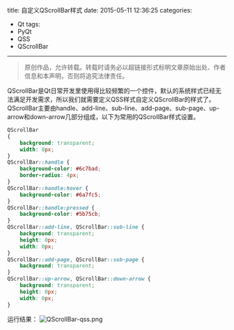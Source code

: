 title: 自定义QScrollBar样式
date: 2015-05-11 12:36:25
categories:
- Qt
tags:
- PyQt
- QSS
- QScrollBar
---
>原创作品，允许转载。转载时请务必以超链接形式标明文章原始出处、作者信息和本声明，否则将追究法律责任。

QScrollBar是Qt日常开发里使用得比较频繁的一个控件，默认的系统样式已经无法满足开发需求，所以我们就需要定义QSS样式自定义QScrollBar的样式了。QScrollBar主要由handle、add-line、sub-line、add-page、sub-page、up-arrow和down-arrow几部分组成，以下为常用的QScrollBar样式设置。

``` css
QScrollBar
{
    background: transparent;
    width: 8px;
}
QScrollBar::handle {
    background-color: #6c7bad;
    border-radius: 4px;
}
QScrollBar::handle:hover {
    background-color: #6a7fc5;
}
QScrollBar::handle:pressed {
    background-color: #5b75cb;
}
QScrollBar::add-line, QScrollBar::sub-line {
    background: transparent;
    height: 0px;
    width: 0px;
}
QScrollBar::add-page, QScrollBar::sub-page {
    background: transparent;
}
QScrollBar::up-arrow, QScrollBar::down-arrow {
    background: transparent;
    height: 0px;
    width: 0px;
}
```

运行结果：
![QScrollBar-qss.png](QScrollBar-qss.png)
